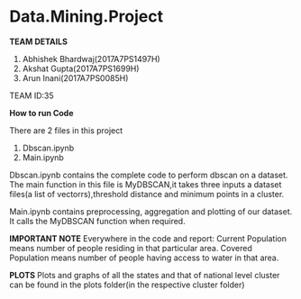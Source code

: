 # Data.Mining.Project
 

****TEAM DETAILS****
1) Abhishek Bhardwaj(2017A7PS1497H)
2) Akshat Gupta(2017A7PS1699H)
3) Arun Inani(2017A7PS0085H)

TEAM ID:35

****How to run Code****

There are 2 files in this project
1) Dbscan.ipynb
2) Main.ipynb

Dbscan.ipynb contains the complete code to perform dbscan on a dataset.
The main function in this file is MyDBSCAN,it takes three inputs a dataset files(a list of vectorrs),threshold distance and minimum points in a cluster.

Main.ipynb contains preprocessing, aggregation and plotting of our dataset.
It calls the MyDBSCAN function when required.


****IMPORTANT NOTE****
Everywhere in the code and report:
Current Population means number of people residing in that particular area.
Covered Population means number of people having access to water in that area.


****PLOTS****
Plots and graphs of all the states and that of national level cluster can be found in the plots folder(in the respective cluster folder)
